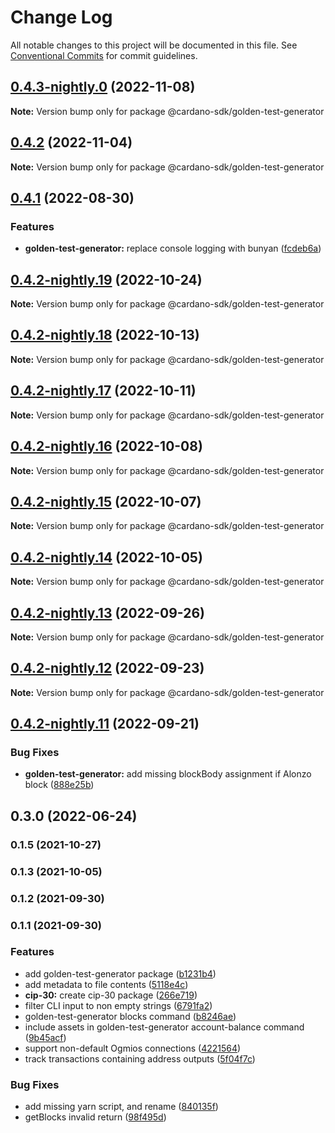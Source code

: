 # Change Log

All notable changes to this project will be documented in this file.
See [Conventional Commits](https://conventionalcommits.org) for commit guidelines.

## [0.4.3-nightly.0](https://github.com/input-output-hk/cardano-js-sdk/compare/@cardano-sdk/golden-test-generator@0.4.2...@cardano-sdk/golden-test-generator@0.4.3-nightly.0) (2022-11-08)

**Note:** Version bump only for package @cardano-sdk/golden-test-generator

## [0.4.2](https://github.com/input-output-hk/cardano-js-sdk/compare/@cardano-sdk/golden-test-generator@0.4.1...@cardano-sdk/golden-test-generator@0.4.2) (2022-11-04)

**Note:** Version bump only for package @cardano-sdk/golden-test-generator

## [0.4.1](https://github.com/input-output-hk/cardano-js-sdk/compare/@cardano-sdk/golden-test-generator@0.4.0...@cardano-sdk/golden-test-generator@0.4.1) (2022-08-30)

### Features

- **golden-test-generator:** replace console logging with bunyan ([fcdeb6a](https://github.com/input-output-hk/cardano-js-sdk/commit/fcdeb6a89d778bf7e1101580bc7430a0c7469294))

## [0.4.2-nightly.19](https://github.com/input-output-hk/cardano-js-sdk/compare/@cardano-sdk/golden-test-generator@0.4.2-nightly.18...@cardano-sdk/golden-test-generator@0.4.2-nightly.19) (2022-10-24)

**Note:** Version bump only for package @cardano-sdk/golden-test-generator

## [0.4.2-nightly.18](https://github.com/input-output-hk/cardano-js-sdk/compare/@cardano-sdk/golden-test-generator@0.4.2-nightly.17...@cardano-sdk/golden-test-generator@0.4.2-nightly.18) (2022-10-13)

**Note:** Version bump only for package @cardano-sdk/golden-test-generator

## [0.4.2-nightly.17](https://github.com/input-output-hk/cardano-js-sdk/compare/@cardano-sdk/golden-test-generator@0.4.2-nightly.16...@cardano-sdk/golden-test-generator@0.4.2-nightly.17) (2022-10-11)

**Note:** Version bump only for package @cardano-sdk/golden-test-generator

## [0.4.2-nightly.16](https://github.com/input-output-hk/cardano-js-sdk/compare/@cardano-sdk/golden-test-generator@0.4.2-nightly.15...@cardano-sdk/golden-test-generator@0.4.2-nightly.16) (2022-10-08)

**Note:** Version bump only for package @cardano-sdk/golden-test-generator

## [0.4.2-nightly.15](https://github.com/input-output-hk/cardano-js-sdk/compare/@cardano-sdk/golden-test-generator@0.4.2-nightly.14...@cardano-sdk/golden-test-generator@0.4.2-nightly.15) (2022-10-07)

**Note:** Version bump only for package @cardano-sdk/golden-test-generator

## [0.4.2-nightly.14](https://github.com/input-output-hk/cardano-js-sdk/compare/@cardano-sdk/golden-test-generator@0.4.2-nightly.13...@cardano-sdk/golden-test-generator@0.4.2-nightly.14) (2022-10-05)

**Note:** Version bump only for package @cardano-sdk/golden-test-generator

## [0.4.2-nightly.13](https://github.com/input-output-hk/cardano-js-sdk/compare/@cardano-sdk/golden-test-generator@0.4.2-nightly.12...@cardano-sdk/golden-test-generator@0.4.2-nightly.13) (2022-09-26)

**Note:** Version bump only for package @cardano-sdk/golden-test-generator

## [0.4.2-nightly.12](https://github.com/input-output-hk/cardano-js-sdk/compare/@cardano-sdk/golden-test-generator@0.4.2-nightly.11...@cardano-sdk/golden-test-generator@0.4.2-nightly.12) (2022-09-23)

**Note:** Version bump only for package @cardano-sdk/golden-test-generator

## [0.4.2-nightly.11](https://github.com/input-output-hk/cardano-js-sdk/compare/@cardano-sdk/golden-test-generator@0.4.2-nightly.10...@cardano-sdk/golden-test-generator@0.4.2-nightly.11) (2022-09-21)

### Bug Fixes

- **golden-test-generator:** add missing blockBody assignment if Alonzo block ([888e25b](https://github.com/input-output-hk/cardano-js-sdk/commit/888e25b681b370fe072d40728f8d71223a9b42fe))

## 0.3.0 (2022-06-24)

### 0.1.5 (2021-10-27)

### 0.1.3 (2021-10-05)

### 0.1.2 (2021-09-30)

### 0.1.1 (2021-09-30)

### Features

- add golden-test-generator package ([b1231b4](https://github.com/input-output-hk/cardano-js-sdk/commit/b1231b45e3d4e94052c05d41a9a3f5230bf02565))
- add metadata to file contents ([5118e4c](https://github.com/input-output-hk/cardano-js-sdk/commit/5118e4c61665704353a24b5bd282f0f1f7b13125))
- **cip-30:** create cip-30 package ([266e719](https://github.com/input-output-hk/cardano-js-sdk/commit/266e719d8c0b8550e05ff4d8da199a4575c0664e))
- filter CLI input to non empty strings ([6791fa2](https://github.com/input-output-hk/cardano-js-sdk/commit/6791fa2f2f38b18906f4d0b2da7c0749ad812321))
- golden-test-generator blocks command ([b8246ae](https://github.com/input-output-hk/cardano-js-sdk/commit/b8246aeb08c1b7f2076641bc6952145139d8085a))
- include assets in golden-test-generator account-balance command ([9b45acf](https://github.com/input-output-hk/cardano-js-sdk/commit/9b45acf7d73bdf5e1adbb86ca6ef0e5b09bb5810))
- support non-default Ogmios connections ([4221564](https://github.com/input-output-hk/cardano-js-sdk/commit/42215642a88f51a27fa96a780e1fc009f86e99a8))
- track transactions containing address outputs ([5f04f7c](https://github.com/input-output-hk/cardano-js-sdk/commit/5f04f7c155edfb65979a99878ee14fe36682396d))

### Bug Fixes

- add missing yarn script, and rename ([840135f](https://github.com/input-output-hk/cardano-js-sdk/commit/840135f7d100c9a00ff410147758ee7d02112897))
- getBlocks invalid return ([98f495d](https://github.com/input-output-hk/cardano-js-sdk/commit/98f495de0f5e6701b842eaa4567dc8b47d739b27))
